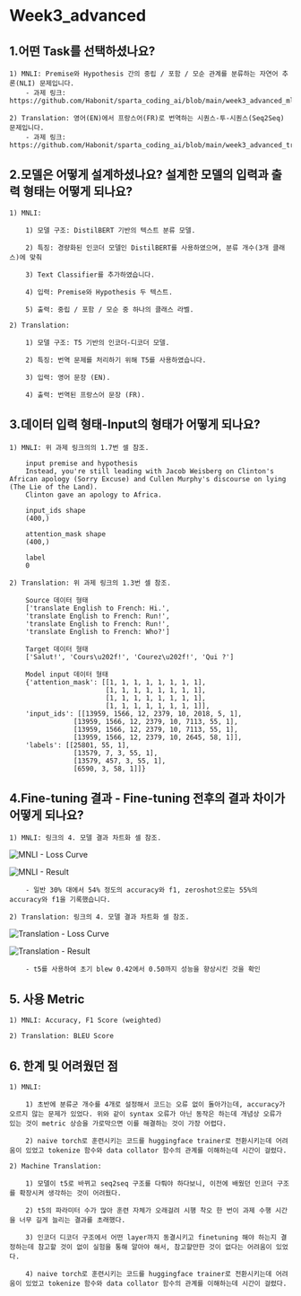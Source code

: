 # Week3_advanced

## 1.어떤 Task를 선택하셨나요?

    1) MNLI: Premise와 Hypothesis 간의 중립 / 포함 / 모순 관계를 분류하는 자연어 추론(NLI) 문제입니다.
        - 과제 링크: https://github.com/Habonit/sparta_coding_ai/blob/main/week3_advanced_mlni.ipynb

    2) Translation: 영어(EN)에서 프랑스어(FR)로 번역하는 시퀀스-투-시퀀스(Seq2Seq) 문제입니다.
        - 과제 링크: https://github.com/Habonit/sparta_coding_ai/blob/main/week3_advanced_translation.ipynb

## 2.모델은 어떻게 설계하셨나요? 설계한 모델의 입력과 출력 형태는 어떻게 되나요?

    1) MNLI:

        1) 모델 구조: DistilBERT 기반의 텍스트 분류 모델.
        
        2) 특징: 경량화된 인코더 모델인 DistilBERT를 사용하였으며, 분류 개수(3개 클래스)에 맞춰 
        
        3) Text Classifier를 추가하였습니다.
        
        4) 입력: Premise와 Hypothesis 두 텍스트.
        
        5) 출력: 중립 / 포함 / 모순 중 하나의 클래스 라벨.

    2) Translation:

        1) 모델 구조: T5 기반의 인코더-디코더 모델.
        
        2) 특징: 번역 문제를 처리하기 위해 T5를 사용하였습니다.
        
        3) 입력: 영어 문장 (EN).
        
        4) 출력: 번역된 프랑스어 문장 (FR).

## 3.데이터 입력 형태-Input의 형태가 어떻게 되나요?

    1) MNLI: 위 과제 링크의의 1.7번 셀 참조.

        input premise and hypothesis
        Instead, you're still leading with Jacob Weisberg on Clinton's African apology (Sorry Excuse) and Cullen Murphy's discourse on lying (The Lie of the Land).
        Clinton gave an apology to Africa.

        input_ids shape
        (400,)

        attention_mask shape
        (400,)

        label
        0

    2) Translation: 위 과제 링크의 1.3번 셀 참조.

        Source 데이터 형태
        ['translate English to French: Hi.',
        'translate English to French: Run!',
        'translate English to French: Run!',
        'translate English to French: Who?']

        Target 데이터 형태
        ['Salut!', 'Cours\u202f!', 'Courez\u202f!', 'Qui ?']

        Model input 데이터 형태
        {'attention_mask': [[1, 1, 1, 1, 1, 1, 1, 1],
                            [1, 1, 1, 1, 1, 1, 1, 1],
                            [1, 1, 1, 1, 1, 1, 1, 1],
                            [1, 1, 1, 1, 1, 1, 1, 1]],
        'input_ids': [[13959, 1566, 12, 2379, 10, 2018, 5, 1],
                    [13959, 1566, 12, 2379, 10, 7113, 55, 1],
                    [13959, 1566, 12, 2379, 10, 7113, 55, 1],
                    [13959, 1566, 12, 2379, 10, 2645, 58, 1]],
        'labels': [[25801, 55, 1],
                    [13579, 7, 3, 55, 1],
                    [13579, 457, 3, 55, 1],
                    [6590, 3, 58, 1]]}

## 4.Fine-tuning 결과 - Fine-tuning 전후의 결과 차이가 어떻게 되나요?

    1) MNLI: 링크의 4. 모델 결과 차트화 셀 참조.
![MNLI - Loss Curve](https://github.com/user-attachments/assets/cc1a0c93-3a4c-46ce-a1bc-49f5d5e8bb54)

![MNLI - Result](https://github.com/user-attachments/assets/6b2f869e-19f4-4638-aa27-29c07f22d387)

        - 일반 30% 대에서 54% 정도의 accuracy와 f1, zeroshot으로는 55%의 accuracy와 f1을 기록했습니다.

    2) Translation: 링크의 4. 모델 결과 차트화 셀 참조.
![Translation - Loss Curve](https://github.com/user-attachments/assets/32c8f8dc-e4a3-4628-b136-2cda1f31e8ea)

![Translation - Result](https://github.com/user-attachments/assets/0cd54766-14b6-4c86-9cd8-d2d7ccc117da)

        - t5를 사용하여 초기 blew 0.42에서 0.50까지 성능을 향상시킨 것을 확인

## 5. 사용 Metric

    1) MNLI: Accuracy, F1 Score (weighted)

    2) Translation: BLEU Score

## 6. 한계 및 어려웠던 점

    1) MNLI: 

        1) 초반에 분류군 개수를 4개로 설정해서 코드는 오류 없이 돌아가는데, accuracy가 오르지 않는 문제가 있었다. 위와 같이 syntax 오류가 아닌 동작은 하는데 개념상 오류가 있는 것이 metric 상승을 가로막으면 이를 해결하는 것이 가장 어렵다.

        2) naive torch로 훈련시키는 코드를 huggingface trainer로 전환시키는데 어려움이 있었고 tokenize 함수와 data collator 함수의 관계를 이해하는데 시간이 걸렸다. 

    2) Machine Translation: 
    
        1) 모델이 t5로 바뀌고 seq2seq 구조를 다뤄야 하다보니, 이전에 배웠던 인코더 구조를 확장시켜 생각하는 것이 어려웠다. 

        2) t5의 파라미터 수가 많아 훈련 자체가 오래걸려 시행 착오 한 번이 과제 수행 시간을 너무 길게 늘리는 결과를 초래했다.

        3) 인코더 디코더 구조에서 어떤 layer까지 동결시키고 finetuning 해야 하는지 결정하는데 참고할 것이 없이 실험을 통해 알아야 해서, 참고할만한 것이 없다는 어려움이 있었다. 

        4) naive torch로 훈련시키는 코드를 huggingface trainer로 전환시키는데 어려움이 있었고 tokenize 함수와 data collator 함수의 관계를 이해하는데 시간이 걸렸다. 